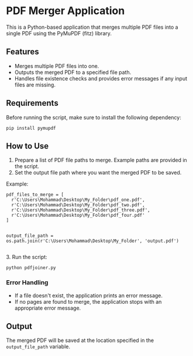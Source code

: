<h1>PDF Merger Application</h1>

  <p>This is a Python-based application that merges multiple PDF files into a single PDF using the PyMuPDF (fitz) library.</p>

  <h2>Features</h2>
  <ul>
      <li>Merges multiple PDF files into one.</li>
      <li>Outputs the merged PDF to a specified file path.</li>
      <li>Handles file existence checks and provides error messages if any input files are missing.</li>
  </ul>

  <h2>Requirements</h2>
  <p>Before running the script, make sure to install the following dependency:</p>
  <pre><code>pip install pymupdf</code></pre>

  <h2>How to Use</h2>
  <ol>
      <li>Prepare a list of PDF file paths to merge. Example paths are provided in the script.</li>
      <li>Set the output file path where you want the merged PDF to be saved.</li>
  </ol>
  <p>Example:</p>
  <pre><code>pdf_files_to_merge = [
  r'C:\Users\Mohammad\Desktop\My_Folder\pdf_one.pdf',
  r'C:\Users\Mohammad\Desktop\My_Folder\pdf_two.pdf',
  r'C:\Users\Mohammad\Desktop\My_Folder\pdf_three.pdf',
  r'C:\Users\Mohammad\Desktop\My_Folder\pdf_four.pdf'
]

output_file_path = os.path.join(r'C:\Users\Mohammad\Desktop\My_Folder', 'output.pdf')
</code></pre>

  <p>3. Run the script:</p>
  <pre><code>python pdfjoiner.py</code></pre>

  <h3>Error Handling</h3>
  <ul>
      <li>If a file doesn't exist, the application prints an error message.</li>
      <li>If no pages are found to merge, the application stops with an appropriate error message.</li>
  </ul>

  <h2>Output</h2>
  <p>The merged PDF will be saved at the location specified in the <code>output_file_path</code> variable.</p>
